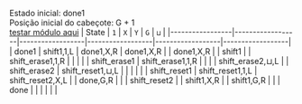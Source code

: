 Estado inicial: done1<br>
Posição inicial do cabeçote: G + 1<br>
[testar módulo aqui](https://github.com/SauloSamps/TimeCalculator/blob/main/caso%204/6.txt)
| State           | `1`             | `X`             | `Y`             | `G`             | `⊔`             |
|-----------------|------------------|------------------|------------------|------------------|------------------|
| done1           | shift1,1,L       | done1,X,R        | done1,X,R        |                  | done1,X,R        |
| shift1          |                  | shift_erase1,1,R |                  |                  |                  |
| shift_erase1    | shift_erase1,1,R |                  |                  |                  | shift_erase2,⊔,L |
| shift_erase2    | shift_reset1,⊔,L |                  |                  |                  |                  |
| shift_reset1    | shift_reset1,1,L | shift_reset2,X,L |                  | done,G,R         |                  |
| shift_reset2    |                  | shift1,X,R       |                  | shift1,G,R       |                  |
| done            |                  |                  |                  |                  |                  |

